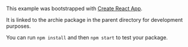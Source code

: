 This example was bootstrapped with [Create React App](https://github.com/facebook/create-react-app).

It is linked to the archie package in the parent directory for development purposes.

You can run `npm install` and then `npm start` to test your package.

